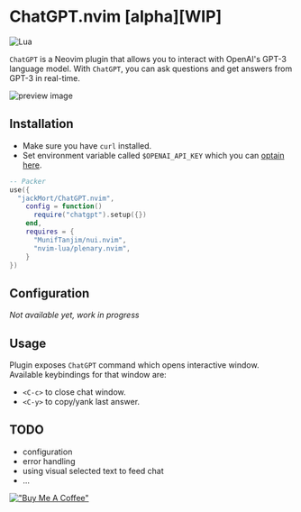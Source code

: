 # ChatGPT.nvim [alpha][WIP]

![Lua](https://img.shields.io/badge/Made%20with%20Lua-blueviolet.svg?style=for-the-badge&logo=lua)

`ChatGPT` is a Neovim plugin that allows you to interact with OpenAI's GPT-3 language model.
With `ChatGPT`, you can ask questions and get answers from GPT-3 in real-time.

![preview image](https://github.com/jackMort/ChatGPT.nvim/blob/media/preview.png)
## Installation

- Make sure you have `curl` installed.
- Set environment variable called `$OPENAI_API_KEY` which you can [optain
here](https://beta.openai.com/account/api-keys).

```lua
-- Packer
use({
  "jackMort/ChatGPT.nvim",
    config = function()
      require("chatgpt").setup({})
    end,
    requires = {
      "MunifTanjim/nui.nvim",
      "nvim-lua/plenary.nvim",
    }
})
```

## Configuration

_Not available yet, work in progress_

## Usage

Plugin exposes `ChatGPT` command which opens interactive window. Available keybindings for that window are:
- `<C-c>` to close chat window.
- `<C-y>` to copy/yank last answer.

## TODO

- configuration
- error handling
- using visual selected text to feed chat
- ...


[!["Buy Me A Coffee"](https://www.buymeacoffee.com/assets/img/custom_images/orange_img.png)](https://www.buymeacoffee.com/jackMort)
